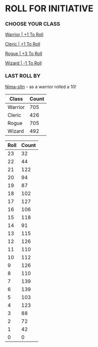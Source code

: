 # ROLL FOR INITIATIVE
### CHOOSE YOUR CLASS

[Warrior | +1 To Roll](https://github.com/benjaminsampica/benjaminsampica/issues/new?title=roll%7Cwarrior&body=Just+click+%27Submit+new+issue%27.)

[Cleric | +1 To Roll](https://github.com/benjaminsampica/benjaminsampica/issues/new?title=roll%7Ccleric&body=Just+click+%27Submit+new+issue%27.)

[Rogue | +3 To Roll](https://github.com/benjaminsampica/benjaminsampica/issues/new?title=roll%7Crogue&body=Just+click+%27Submit+new+issue%27.)

[Wizard | -1 To Roll](https://github.com/benjaminsampica/benjaminsampica/issues/new?title=roll%7Cwizard&body=Just+click+%27Submit+new+issue%27.)
### LAST ROLL BY
[Nima-sltn](https://www.github.com/Nima-sltn) - as a warrior rolled a 10!

|Class|Count|
|-|-|
|Warrior|705|
|Cleric|426|
|Rogue|705|
|Wizard|492|

|Roll|Count|
|-|-|
|23|32
|22|44
|21|122
|20|94
|19|87
|18|102
|17|127
|16|106
|15|118
|14|91
|13|115
|12|126
|11|110
|10|112
|9|126
|8|110
|7|139
|6|139
|5|103
|4|123
|3|88
|2|72
|1|42
|0|0
